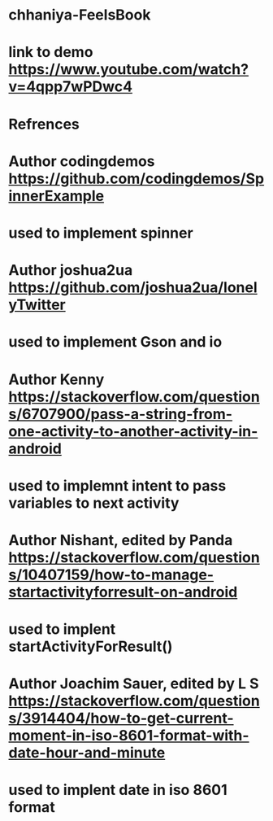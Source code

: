 # chhaniya-FeelsBook
# link to demo https://www.youtube.com/watch?v=4qpp7wPDwc4
#
# Refrences
# Author codingdemos https://github.com/codingdemos/SpinnerExample
# used to implement spinner
#
# Author joshua2ua https://github.com/joshua2ua/lonelyTwitter
# used to implement Gson and io
#
# Author Kenny https://stackoverflow.com/questions/6707900/pass-a-string-from-one-activity-to-another-activity-in-android
# used to implemnt intent to pass variables to next activity
#
# Author Nishant, edited by Panda https://stackoverflow.com/questions/10407159/how-to-manage-startactivityforresult-on-android
# used to implent startActivityForResult()
#
# Author Joachim Sauer, edited by L S https://stackoverflow.com/questions/3914404/how-to-get-current-moment-in-iso-8601-format-with-date-hour-and-minute
# used to implent date in iso 8601 format
